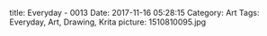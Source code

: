 title: Everyday - 0013
Date: 2017-11-16 05:28:15
Category: Art
Tags: Everyday, Art, Drawing, Krita
picture: 1510810095.jpg
